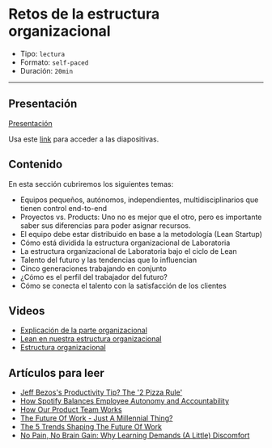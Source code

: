 # Retos de la estructura organizacional

* Tipo: `lectura`
* Formato: `self-paced`
* Duración: `20min`

***

## Presentación

[Presentación](https://docs.google.com/presentation/d/1OcxLnyswoW78Hk18-fcOFYekBz-W1BFP7jLfddTurvk/edit#slide=id.g38258ddf8b_0_28)

Usa este [link](https://docs.google.com/presentation/d/1OcxLnyswoW78Hk18-fcOFYekBz-W1BFP7jLfddTurvk/edit#slide=id.g38258ddf8b_0_28)
para acceder a las diapositivas.

## Contenido

En esta sección cubriremos los siguientes temas:

* Equipos pequeños, autónomos, independientes, multidisciplinarios que tienen
  control end-to-end
* Proyectos vs. Products: Uno no es mejor que el otro, pero es importante	saber
  sus diferencias para poder asignar recursos.
* El equipo debe estar distribuido en base a la metodología (Lean Startup)
* Cómo está dividida la estructura organizacional de Laboratoria
* La estructura organizacional de Laboratoria bajo el ciclo de Lean
* Talento del futuro y las tendencias que lo influencian
* Cinco generaciones trabajando en conjunto
* ¿Cómo es el perfil del trabajador del futuro?
* Cómo se conecta el talento con la satisfacción de los clientes

## Videos

* [Explicación de la parte organizacional](https://www.useloom.com/share/f7b62b653994467fbd1f73110d1ebc4a)
* [Lean en nuestra estructura organizacional](https://www.useloom.com/share/b30d33096a8643cebb7dd146cf5ddff3)
* [Estructura organizacional](https://www.useloom.com/share/6bffe7230e984a729dbf284e1d236d2f)

## Artículos para leer

* [Jeff Bezos's Productivity Tip? The '2 Pizza Rule'](https://www.inc.com/business-insider/jeff-bezos-productivity-tip-two-pizza-rule.html)
* [How Spotify Balances Employee Autonomy and Accountability](https://hbr.org/2017/02/how-spotify-balances-employee-autonomy-and-accountability)
* [How Our Product Team Works](https://www.hudl.com/bits/how-our-product-team-works)
* [The Future Of Work - Just A Millennial Thing?](https://www.forbes.com/sites/jacobmorgan/2015/02/09/future-of-work-millennials-jacob-morgan/#745368c97ebd)
* [The 5 Trends Shaping The Future Of Work](https://www.forbes.com/sites/jacobmorgan/2015/02/27/the-5-trends-shaping-the-future-of-work/#6703e52830d6)
* [No Pain, No Brain Gain: Why Learning Demands (A Little) Discomfort](https://www.fastcompany.com/40560075/no-pain-no-brain-gain-why-learning-demands-a-little-discomfort?partner=feedburner&utm_source=feedburner&utm_medium=feed&utm_campaign=feedburner+fastcompany&utm_content=feedburner)
